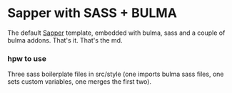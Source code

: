 # Sapper with SASS + BULMA

The default [Sapper](https://github.com/sveltejs/sapper) template, embedded with bulma, sass and a couple of bulma addons.
That's it.
That's the md.

### hpw to use
Three sass boilerplate files in src/style (one imports bulma sass files, one sets custom variables, one merges the first two).